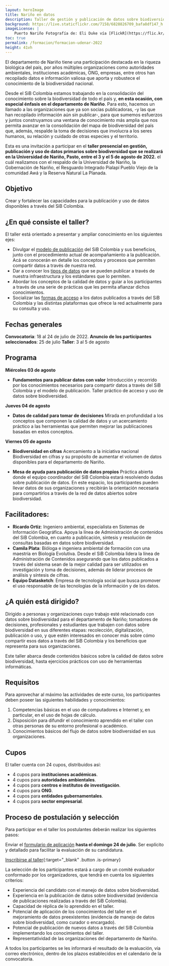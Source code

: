 ```yaml
---
layout: heroImage
title: Nariño en datos
description: Taller de gestión y publicación de datos sobre biodiversidad
background: https://live.staticflickr.com/7158/6828826709_bafa8df147_h.jpg
imageLicense: |
    Puerto Nariño Fotografía de: Eli Duke vía [FlickR](https://flic.kr/p/bprwgx)
toc: true
permalink: /formacion/formacion-udenar-2022
height: 41vh
---
```


El departamento de Nariño tiene una participación destacada en la riqueza biológica del país, por años múltiples organizaciones como autoridades ambientales, instituciones académicas, ONG, empresas, entre otros han recopilado datos e información valiosa que aporta y robustece el conocimiento de la biodiversidad nacional.

Desde el SiB Colombia estamos trabajando en la consolidación del conocimiento sobre la biodiversidad de todo el país y, **en esta ocasión, con especial énfasis en el departamento de Nariño**. Para esto, hacemos un llamado a las organizaciones que ya son socias publicadoras, -y las que han recopilado información aún sin publicar-, para que sumemos esfuerzos y juntos construyamos una ventana de conocimiento más amplia que nos permita avanzar en la consolidación del mapa de biodiversidad del país que, además, respalde la toma de decisiones que involucra a los seres humanos, su relación y cuidado de otras especies y el territorio. 

Esta es una invitación a participar en el **taller presencial en gestión, publicación y uso de datos primarios sobre biodiversidad que se realizará en la Universidad de Nariño, Pasto, entre el 3 y el 5 de agosto de 2022.** el cuál realizamos con el respaldo de la Universidad de Nariño, la Gobernación de Nariño, el Resguardo Integrado Pialapí Pueblo Viejo de la comunidad Awá y la Reserva Natural La Planada.

## Objetivo

Crear y fortalecer las capacidades para la publicación y uso de datos disponibles a través del SiB Colombia.

## ¿En qué consiste el taller?

El taller está orientado a presentar y ampliar conocimiento en los siguientes ejes:
* Divulgar el [modelo de publicación](https://biodiversidad.co/compartir/guia-para-publicar/) del SiB Colombia y sus beneficios, junto con  el procedimiento actual de acompañamiento a la publicación. Acá se conocerán en detalle los conceptos y procesos que permiten compartir datos a través de nuestra red.
* Dar a conocer los [tipos de datos](https://biodiversidad.co/compartir/tipos-de-datos/) que se pueden publicar a través de nuestra infraestructura y los estándares que lo permiten.
* Abordar los conceptos de la calidad de datos y guiar a los participantes a través de una serie de prácticas que les permita afianzar dichos conocimientos.
* Socializar las [formas de acceso](https://biodiversidad.co/consultar) a los datos publicados a través del SiB Colombia y las distintas plataformas que ofrece la red actualmente para su consulta y uso. 

## Fechas generales

**Convocatoria**: 18 al 24 de julio de 2022.
**Anuncio de los participantes seleccionados**: 25 de julio
**Taller**: 3 al 5 de agosto


## Programa

**Miércoles 03 de agosto**
- **Fundamentos para publicar datos con valor**
  Introducción y recorrido por los conocimientos necesarios para compartir datos a través del SiB Colombia y el modelo de publicación. Taller práctico de acceso y uso de datos sobre biodiversidad.


**Jueves 04 de agosto**
- **Datos de calidad para tomar de decisiones**
  Mirada en profundidad a los conceptos que componen la calidad de datos y un acercamiento práctico a las herramientas que permiten mejorar las publicaciones basadas en estos conceptos.


**Viernes 05 de agosto**
- **Biodiversidad en cifras**
  Acercamiento a la iniciativa nacional Biodiversidad en cifras y su propósito de aumentar el volumen de datos disponibles para el departamento de Nariño.


- **Mesa de ayuda para publicación de datos propios**
  Práctica abierta donde el equipo coordinador del SiB Colombia estará resolviendo dudas sobre publicación de datos. En este espacio, los participantes pueden llevar datos de sus organizaciones y recibirán la orientación necesaria para compartirlos a través de la red de datos abiertos sobre biodiversidad.


## Facilitadores:

- **Ricardo Ortiz**: Ingeniero ambiental, especialista en Sistemas de Información Geográfica. Apoya la línea de Administración de contenidos del SiB Colombia, en cuanto a publicación, síntesis y resolución de consultas basadas en datos sobre biodiversidad.
- **Camila Plata**: Bióloga e ingeniera ambiental de formación con una maestría en Biología Evolutiva. Desde el SiB Colombia lidera la línea de Administración de Contenidos asegurando que los datos publicados a través del sistema sean de la mejor calidad para ser utilizados en investigación y toma de decisiones, además de liderar procesos de análisis y síntesis de cifras.
- **Equipo Datasketch**: Empresa de tecnología social que busca promover el uso responsable de las tecnologías de la información y de los datos.


## ¿A quién está dirigido?
Dirigido a personas y organizaciones cuyo trabajo esté relacionado con datos sobre biodiversidad para el departamento de Nariño; tomadores de decisiones, profesionales y estudiantes que trabajen con datos sobre biodiversidad en sus diferentes etapas: recolección, digitalización, publicación o uso, y que estén interesados en conocer más sobre cómo compartir esos datos a través del SiB Colombia y los beneficios que representa para sus organizaciones.

Este taller abarca desde contenidos básicos sobre la calidad de datos sobre biodiversidad, hasta ejercicios prácticos con uso de herramientas informáticas.


## Requisitos

Para aprovechar al máximo las actividades de este curso, los participantes deben poseer las siguientes habilidades y conocimientos:

1. Competencias básicas en el uso de computadores e Internet y, en particular, en el uso de hojas de cálculo.
2. Disposición para difundir el conocimiento aprendido en el taller con otras personas de su entorno profesional o académico.
3. Conocimientos básicos del flujo de datos sobre biodiversidad en sus organizaciones.

## Cupos
El taller cuenta con 24 cupos, distribuidos así:

- 4 cupos para **instituciones académicas**. 
- 4 cupos para **autoridades ambientales**.
- 4 cupos para **centros e institutos de investigación**.
- 4 cupos para **ONG**.
- 4 cupos para **entidades gubernamentales**.
- 4 cupos para **sector empresarial**.

## Proceso de postulación y selección

Para participar en el taller los postulantes deberán realizar los siguientes pasos:

Enviar el [formulario de aplicación](https://docs.google.com/forms/d/e/1FAIpQLSfzv9efLE65Uf_GDye03w094uF5sx-s-21RNZ-jfXEoppaAWg/viewform) **hasta el domingo 24 de julio**. Ser explícito y detallado para facilitar la evaluación de su candidatura.

[Inscribirse al taller](https://docs.google.com/forms/d/e/1FAIpQLSfzv9efLE65Uf_GDye03w094uF5sx-s-21RNZ-jfXEoppaAWg/closedform){:target="_blank" .button .is-primary}

La selección de los participantes estará a cargo de un comité evaluador conformado por los organizadores, que tendrá en cuenta los siguientes criterios:


- Experiencia del candidato con el manejo de datos sobre biodiversidad.
- Experiencia en la publicación de datos sobre biodiversidad (evidencia de publicaciones realizadas a través del SiB Colombia).
- Capacidad de réplica de lo aprendido en el taller.
- Potencial de aplicación de los conocimientos del taller en el mejoramiento de datos preexistentes (evidencia de manejo de datos sobre biodiversidad, como curador o encargado).
- Potencial de publicación de nuevos datos a través del SiB Colombia implementando los conocimientos del taller.
- Representatividad de las organizaciones del departamento de Nariño.


A todos los participantes se les informará el resultado de la evaluación, vía correo electrónico, dentro de los plazos establecidos en el calendario de la convocatoria.

